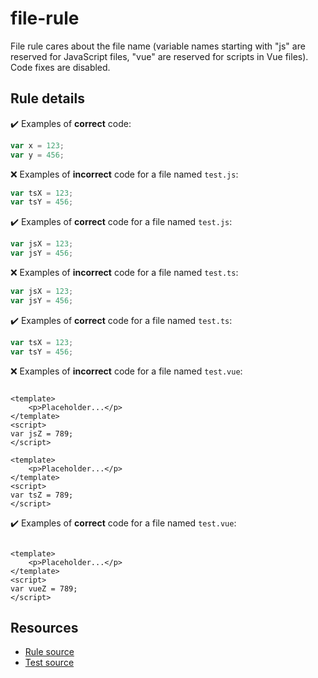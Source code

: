 # file-rule

File rule cares about the file name (variable names starting with "js" are reserved for JavaScript files, "vue" are reserved for scripts in Vue files). Code fixes are disabled.

## Rule details

✔️ Examples of **correct** code:
```js
var x = 123;
var y = 456;
```

❌ Examples of **incorrect** code for a file named `test.js`:
```js
var tsX = 123;
var tsY = 456;
```

✔️ Examples of **correct** code for a file named `test.js`:
```js
var jsX = 123;
var jsY = 456;
```

❌ Examples of **incorrect** code for a file named `test.ts`:
```js
var jsX = 123;
var jsY = 456;
```

✔️ Examples of **correct** code for a file named `test.ts`:
```js
var tsX = 123;
var tsY = 456;
```

❌ Examples of **incorrect** code for a file named `test.vue`:
```vue

<template>
    <p>Placeholder...</p>
</template>
<script>
var jsZ = 789;
</script>

<template>
    <p>Placeholder...</p>
</template>
<script>
var tsZ = 789;
</script>
```

✔️ Examples of **correct** code for a file named `test.vue`:
```vue

<template>
    <p>Placeholder...</p>
</template>
<script>
var vueZ = 789;
</script>
```

## Resources

* [Rule source](/rules/file-rule.js)
* [Test source](/tests/file-rule.js)
